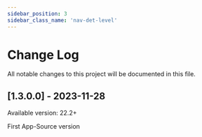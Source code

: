 ```yaml
---
sidebar_position: 3
sidebar_class_name: 'nav-det-level'
---
```


# Change Log
All notable changes to this project will be documented in this file.
 
## [1.3.0.0] - 2023-11-28
  
Available version: 22.2+

First App-Source version

<!--  
### Added
 
### Changed
  
- [PROJECTNAME-ZZZZ](http://tickets.projectname.com/browse/PROJECTNAME-ZZZZ)
  PATCH Drupal.org is now used for composer.
 
### Fixed
 
- [PROJECTNAME-TTTT](http://tickets.projectname.com/browse/PROJECTNAME-TTTT)
  PATCH Add logic to runsheet teaser delete to delete corresponding
  schedule cards.
-->